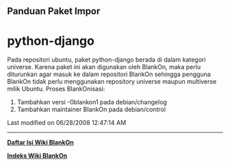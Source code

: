 ## Panduan Paket Impor
# python-django
Pada repositori ubuntu, paket python-django berada di dalam kategori universe.
Karena paket ini akan digunakan oleh BlankOn, maka perlu diturunkan agar masuk
ke dalam repositori BlankOn sehingga pengguna BlankOn tidak perlu menggunakan
repository universe maupun multiverse milik Ubuntu.
Proses BlankOnisasi:
   1. Tambahkan versi -0blankon1 pada debian/changelog
   2. Tambahkan maintainer BlankOn pada debian/control

Last modified on 06/28/2008 12:47:14 AM
 
---
[**Daftar Isi Wiki BlankOn**](/DaftarIsi/README.md)
 
[**Indeks Wiki BlankOn**](/Indeks.md)
